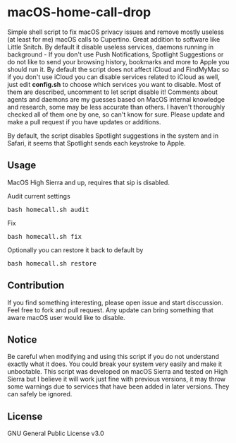 # macOS-home-call-drop

Simple shell script to fix macOS privacy issues and remove mostly useless (at least for me) macOS calls to Cupertino. Great addition to software like Little Snitch. By default it disable useless services, daemons running in background - If you don't use Push Notifications, Spotlight Suggestions or do not like to send your browsing history, bookmarks and more to Apple you should run it. By default the script does not affect iCloud and FindMyMac so if you don't use iCloud you can disable services related to iCloud as well, just edit <b>config.sh</b> to choose which services you want to disable. Most of them are described, uncomment to let script disable it! Comments about agents and daemons are my guesses based on MacOS internal knowledge and research, some may be less accurate than others. I haven't thoroughly checked all of them one by one, so can't know for sure. Please update and make a pull request if you have updates or additions.

By default, the script disables Spotlight suggestions in the system and in Safari, it seems that Spotlight sends each keystroke to Apple.

## Usage
MacOS High Sierra and up, requires that sip is disabled.

Audit current settings
<pre>
bash homecall.sh audit
</pre>

Fix
<pre>
bash homecall.sh fix
</pre>

Optionally you can restore it back to default by
<pre>
bash homecall.sh restore
</pre>

## Contribution
If you find something interesting, please open issue and start disccussion. Feel free to fork and pull request. Any update can bring something that aware macOS user would like to disable.

## Notice
Be careful when modifying and using this script if you do not understand exactly what it does. You could break your system very easily and make it unbootable. This script was developed on macOS Sierra and tested on High Sierra but I believe it will work just fine with previous versions, it may throw some warnings due to services that have been added in later versions. They can safely be ignored.

## License
GNU General Public License v3.0
